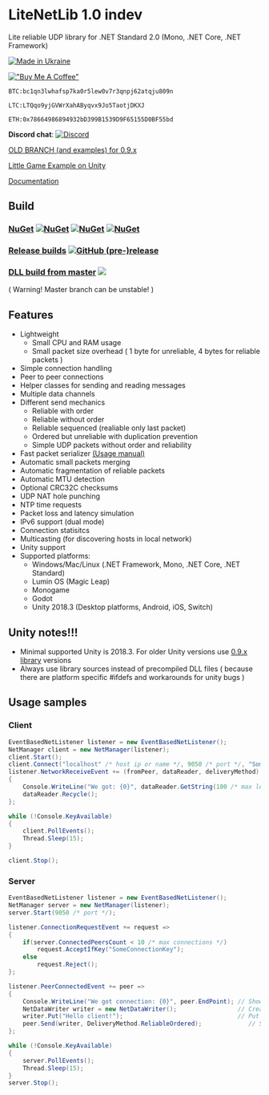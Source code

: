 # LiteNetLib 1.0 indev

Lite reliable UDP library for .NET Standard 2.0 (Mono, .NET Core, .NET Framework)

[![Made in Ukraine](https://img.shields.io/badge/made_in-ukraine-ffd700.svg?labelColor=0057b7)](https://stand-with-ukraine.pp.ua)

[!["Buy Me A Coffee"](https://www.buymeacoffee.com/assets/img/custom_images/orange_img.png)](https://www.buymeacoffee.com/revx)

`BTC:bc1qn3lwhafsp7ka0r5lew0v7r3qnpj62atqju809n`

`LTC:LTQqo9yjGVWrXahAByqvx9Jo5TaotjDKXJ`

`ETH:0x78664986894932bD399B1539D9F65155D0BF55bd`

**Discord chat**: [![Discord](https://img.shields.io/discord/501682175930925058.svg)](https://discord.gg/FATFPdy)

[OLD BRANCH (and examples) for 0.9.x](https://github.com/RevenantX/LiteNetLib/tree/0.9)

[Little Game Example on Unity](https://github.com/RevenantX/NetGameExample)

[Documentation](https://revenantx.github.io/LiteNetLib/index.html)

## Build

### [NuGet](https://www.nuget.org/packages/LiteNetLib/) [![NuGet](https://img.shields.io/nuget/v/LiteNetLib?color=blue)](https://www.nuget.org/packages/LiteNetLib/) [![NuGet](https://img.shields.io/nuget/vpre/LiteNetLib)](https://www.nuget.org/packages/LiteNetLib/#versions-body-tab) [![NuGet](https://img.shields.io/nuget/dt/LiteNetLib)](https://www.nuget.org/packages/LiteNetLib/) 

### [Release builds](https://github.com/RevenantX/LiteNetLib/releases) [![GitHub (pre-)release](https://img.shields.io/github/release/RevenantX/LiteNetLib/all.svg)](https://github.com/RevenantX/LiteNetLib/releases)

### [DLL build from master](https://ci.appveyor.com/project/RevenantX/litenetlib/branch/master/artifacts) [![](https://ci.appveyor.com/api/projects/status/354501wnvxs8kuh3/branch/master?svg=true)](https://ci.appveyor.com/project/RevenantX/litenetlib/branch/master)
( Warning! Master branch can be unstable! )

## Features

* Lightweight
  * Small CPU and RAM usage
  * Small packet size overhead ( 1 byte for unreliable, 4 bytes for reliable packets )
* Simple connection handling
* Peer to peer connections
* Helper classes for sending and reading messages
* Multiple data channels
* Different send mechanics
  * Reliable with order
  * Reliable without order
  * Reliable sequenced (realiable only last packet)
  * Ordered but unreliable with duplication prevention
  * Simple UDP packets without order and reliability
* Fast packet serializer [(Usage manual)](https://revenantx.github.io/LiteNetLib/articles/netserializerusage.html)
* Automatic small packets merging
* Automatic fragmentation of reliable packets
* Automatic MTU detection
* Optional CRC32C checksums
* UDP NAT hole punching
* NTP time requests
* Packet loss and latency simulation
* IPv6 support (dual mode)
* Connection statisitcs
* Multicasting (for discovering hosts in local network)
* Unity support
* Supported platforms:
  * Windows/Mac/Linux (.NET Framework, Mono, .NET Core, .NET Standard)
  * Lumin OS (Magic Leap)
  * Monogame
  * Godot
  * Unity 2018.3 (Desktop platforms, Android, iOS, Switch)

## Unity notes!!!
* Minimal supported Unity is 2018.3. For older Unity versions use [0.9.x library](https://github.com/RevenantX/LiteNetLib/tree/0.9) versions
* Always use library sources instead of precompiled DLL files ( because there are platform specific #ifdefs and workarounds for unity bugs )

## Usage samples

### Client
```csharp
EventBasedNetListener listener = new EventBasedNetListener();
NetManager client = new NetManager(listener);
client.Start();
client.Connect("localhost" /* host ip or name */, 9050 /* port */, "SomeConnectionKey" /* text key or NetDataWriter */);
listener.NetworkReceiveEvent += (fromPeer, dataReader, deliveryMethod) =>
{
    Console.WriteLine("We got: {0}", dataReader.GetString(100 /* max length of string */));
    dataReader.Recycle();
};

while (!Console.KeyAvailable)
{
    client.PollEvents();
    Thread.Sleep(15);
}

client.Stop();
```
### Server
```csharp
EventBasedNetListener listener = new EventBasedNetListener();
NetManager server = new NetManager(listener);
server.Start(9050 /* port */);

listener.ConnectionRequestEvent += request =>
{
    if(server.ConnectedPeersCount < 10 /* max connections */)
        request.AcceptIfKey("SomeConnectionKey");
    else
        request.Reject();
};

listener.PeerConnectedEvent += peer =>
{
    Console.WriteLine("We got connection: {0}", peer.EndPoint); // Show peer ip
    NetDataWriter writer = new NetDataWriter();                 // Create writer class
    writer.Put("Hello client!");                                // Put some string
    peer.Send(writer, DeliveryMethod.ReliableOrdered);             // Send with reliability
};

while (!Console.KeyAvailable)
{
    server.PollEvents();
    Thread.Sleep(15);
}
server.Stop();
```
